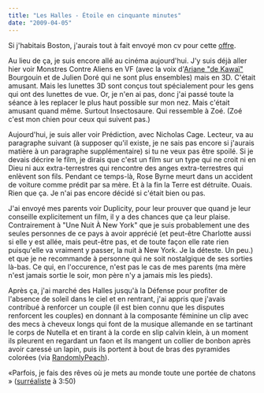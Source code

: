 ```yaml
---
title: "Les Halles - Étoile en cinquante minutes"
date: "2009-04-05"
---
```


Si j'habitais Boston, j'aurais tout à fait envoyé mon cv pour cette [offre](http://www.zephoria.org/thoughts/archives/2009/03/30/seeking_bostonb.html).

Au lieu de ça, je suis encore allé au cinéma aujourd'hui. J'y suis déjà aller hier voir Monstres Contre Aliens en VF (avec la voix d'[Ariane "de Kawaï"](http://blog.smwhr.net/2006/04/13/referer/) Bourgouin et de Julien Doré qui ne sont plus ensembles) mais en 3D. C'était amusant. Mais les lunettes 3D sont conçus tout spécialement pour les gens qui ont des lunettes de vue. Or, je n'en ai pas, donc j'ai passé toute la séance à les replacer le plus haut possible sur mon nez. Mais c'était amusant quand même. Surtout Insectosaure. Qui ressemble à Zoé. (Zoé c'est mon chien pour ceux qui suivent pas.)

Aujourd'hui, je suis aller voir Prédiction, avec Nicholas Cage. Lecteur, va au paragraphe suivant (à supposer qu'il existe, je ne sais pas encore si j'aurais matière à un paragraphe supplémentaire) si tu ne veux pas être spoilé. Si je devais décrire le film, je dirais que c'est un film sur un type qui ne croit ni en Dieu ni aux extra-terrestres qui rencontre des anges extra-terrestres qui enlèvent son fils. Pendant ce temps-là, Rose Byrne meurt dans un accident de voiture comme prédit par sa mère. Et à la fin la Terre est détruite. Ouais. Rien que ça. Je n'ai pas encore décidé si c'était bien ou pas.

J'ai envoyé mes parents voir Duplicity, pour leur prouver que quand je leur conseille explicitement un film, il y a des chances que ça leur plaise. Contrairement à "Une Nuit À New York" que je suis probablement une des seules personnes de ce pays à avoir apprécié (et peut-être Charlotte aussi si elle y est allée, mais peut-être pas, et de toute façon elle rate rien puisqu'elle va vraiment y passer, la nuit à New York. Je la déteste. Un peu.) et que je ne recommande à personne qui ne soit nostalgique de ses sorties là-bas. Ce qui, en l'occurence, n'est pas le cas de mes parents (ma mère n'est jamais sortie le soir, mon père n'y a jamais mis les pieds).

Après ça, j'ai marché des Halles jusqu'à la Défense pour profiter de l'absence de soleil dans le ciel et en rentrant, j'ai appris que j'avais contribué à renforcer un couple (il est bien connu que les disputes renforcent les couples) en donnant à la composante féminine un clip avec des mecs à cheveux longs qui font de la musique allemande en se tartinant le corps de Nutella et en tirant à la corde en slip calvin klein, à un moment ils pleurent en regardant un faon et ils mangent un collier de bonbon après avoir caressé un lapin, puis ils portent à bout de bras des pyramides colorées (via [RandomlyPeach](http://randomlypeach.blogspot.com/2009/03/e.html)).

«Parfois, je fais des rêves où je mets au monde toute une portée de chatons » ([surréaliste](http://www.youtube.com/watch?v=yHrQBj32vJc) à 3:50)
